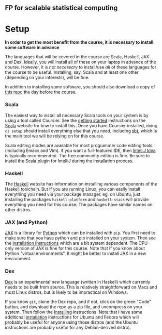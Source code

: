 ## FP for scalable statistical computing

# Setup

**In order to get the most benefit from the course, it is necessary to install some software in advance**

The languages that will be covered in the course are Scala, Haskell, JAX and Dex. Ideally, you will install all of these on your laptop in advance of the course. However, it is *not necessary* to install/use *all* of these languages for the course to be useful. Installing, say, Scala and at least one other (depending on your interests), will be fine.

In addition to installing some software, you should also download a copy of [this repo](https://github.com/darrenjw/fp-ssc-course/archive/refs/heads/main.zip) the day before the course.

### Scala

The easiest way to install all necessary Scala tools on your system is by using a tool called Coursier. See the [getting started](https://docs.scala-lang.org/getting-started/) instructions on the [Scala](https://www.scala-lang.org/) website for how to install this. Once you have Coursier installed, doing `cs setup` should install everything else that you need, including [sbt](https://www.scala-sbt.org/), which is the main tool we will be relying on for this course.

Scala editing modes are available for most programmer code editing tools (including Emacs and Vim). If you want a full-featured IDE, then [IntelliJ Idea](https://www.jetbrains.com/idea/) is typically recommended. The free community edition is fine. Be sure to install the Scala plugin for IntelliJ during the installation process.

### Haskell

The [Haskell](https://www.haskell.org/) website has information on installing various components of the Haskell toolchain. But if you are running Linux, you can easily install everything you need via your package manager. eg. on Ubuntu, just installing the packages `haskell-platform` and `haskell-stack` will provide everything you need for this course. The packages have similar names on other distros.

### JAX (and Python)

[JAX](https://jax.readthedocs.io/en/latest/) is a library for [Python](https://www.python.org/) which can be installed with `pip`. You first need to make sure that you have python and pip installed on your system. Then see the [installation instructions](https://github.com/google/jax#installation) which are a bit system dependent. The CPU-only version of JAX is fine for this course. Note that if you know about Python "virtual environments", it might be better to install JAX in a new environment.

### Dex

[Dex](https://github.com/google-research/dex-lang) is an experimental new language (written in Haskell) which currently needs to be built from source. This is relatively straightforward on Macs and most Linux distros, but is likely to be impractical on Windows.

If you know `git`, clone the Dex repo, and if not, click on the green "Code" button, and download the repo as a zip file, and uncompress on your system. Then follow the [Installing](https://github.com/google-research/dex-lang#Installing) instructions. Note that I have some additional [installation](https://github.com/darrenjw/djwhacks/blob/master/dex/Reminders.md#Installation) instructions for Ubuntu and Fedora which will probably be useful for anyone using those distros (and the Ubuntu instructions are probably useful for any Debian-derived distro).
